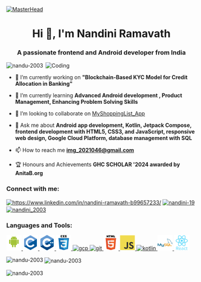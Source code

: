 [![MasterHead](https://1.bp.blogspot.com/-7A4WynwLsMw/XbBpCXG8fHI/AAAAAAAAMt4/uOa1bpLskYgrwGbllhSu2SDj_Mig8SXJQCLcBGAsYHQ/s1600/2000_600px.gif)](https://nandiniramavath.io)
<h1 align="center">Hi 👋, I'm Nandini Ramavath</h1>
<h3 align="center">A passionate frontend and Android developer from India</h3>
<img align="right" alt="Coding" width="400" src="https://media.licdn.com/dms/image/D5622AQHfpjL234EClw/feedshare-shrink_800/0/1693911768596?e=1722470400&v=beta&t=JuNAUapjOc7LKAOevJIZMLUTdA1c5x4KM_gI3fzODtU">

<p align="left"> <img src="https://komarev.com/ghpvc/?username=nandu-2003&label=Profile%20views&color=0e75b6&style=flat" alt="nandu-2003" /> </p>

- 🔭 I’m currently working on **"Blockchain-Based KYC Model for Credit Allocation in Banking"**

- 🌱 I’m currently learning **Advanced Android development , Product Management, Enhancing Problem Solving Skills**

- 👯 I’m looking to collaborate on [MyShoppingList_App](https://github.com/Nandu-2003/MyShoppingList_App)

- 💬 Ask me about **Android app development, Kotlin, Jetpack Compose, frontend development with HTML5, CSS3, and JavaScript, responsive web design, Google Cloud Platform, database management with SQL**

- 📫 How to reach me **img_2021046@gmail.com**

- 🏆 Honours and Achievements **GHC SCHOLAR '2024 awarded by AnitaB.org**

<h3 align="left">Connect with me:</h3>
<p align="left">
<a href="https://linkedin.com/in/https://www.linkedin.com/in/nandini-ramavath-b99657233/" target="blank"><img align="center" src="https://raw.githubusercontent.com/rahuldkjain/github-profile-readme-generator/master/src/images/icons/Social/linked-in-alt.svg" alt="https://www.linkedin.com/in/nandini-ramavath-b99657233/" height="30" width="40" /></a>
<a href="https://www.leetcode.com/nandini-19" target="blank"><img align="center" src="https://raw.githubusercontent.com/rahuldkjain/github-profile-readme-generator/master/src/images/icons/Social/leet-code.svg" alt="nandini-19" height="30" width="40" /></a>
<a href="https://auth.geeksforgeeks.org/user/nandini_2003" target="blank"><img align="center" src="https://raw.githubusercontent.com/rahuldkjain/github-profile-readme-generator/master/src/images/icons/Social/geeks-for-geeks.svg" alt="nandini_2003" height="30" width="40" /></a>
</p>

<h3 align="left">Languages and Tools:</h3>
<p align="left"> <a href="https://developer.android.com" target="_blank" rel="noreferrer"> <img src="https://raw.githubusercontent.com/devicons/devicon/master/icons/android/android-original-wordmark.svg" alt="android" width="40" height="40"/> </a> <a href="https://www.cprogramming.com/" target="_blank" rel="noreferrer"> <img src="https://raw.githubusercontent.com/devicons/devicon/master/icons/c/c-original.svg" alt="c" width="40" height="40"/> </a> <a href="https://www.w3schools.com/cpp/" target="_blank" rel="noreferrer"> <img src="https://raw.githubusercontent.com/devicons/devicon/master/icons/cplusplus/cplusplus-original.svg" alt="cplusplus" width="40" height="40"/> </a> <a href="https://www.w3schools.com/css/" target="_blank" rel="noreferrer"> <img src="https://raw.githubusercontent.com/devicons/devicon/master/icons/css3/css3-original-wordmark.svg" alt="css3" width="40" height="40"/> </a> <a href="https://cloud.google.com" target="_blank" rel="noreferrer"> <img src="https://www.vectorlogo.zone/logos/google_cloud/google_cloud-icon.svg" alt="gcp" width="40" height="40"/> </a> <a href="https://git-scm.com/" target="_blank" rel="noreferrer"> <img src="https://www.vectorlogo.zone/logos/git-scm/git-scm-icon.svg" alt="git" width="40" height="40"/> </a> <a href="https://www.w3.org/html/" target="_blank" rel="noreferrer"> <img src="https://raw.githubusercontent.com/devicons/devicon/master/icons/html5/html5-original-wordmark.svg" alt="html5" width="40" height="40"/> </a> <a href="https://developer.mozilla.org/en-US/docs/Web/JavaScript" target="_blank" rel="noreferrer"> <img src="https://raw.githubusercontent.com/devicons/devicon/master/icons/javascript/javascript-original.svg" alt="javascript" width="40" height="40"/> </a> <a href="https://kotlinlang.org" target="_blank" rel="noreferrer"> <img src="https://www.vectorlogo.zone/logos/kotlinlang/kotlinlang-icon.svg" alt="kotlin" width="40" height="40"/> </a> <a href="https://www.mysql.com/" target="_blank" rel="noreferrer"> <img src="https://raw.githubusercontent.com/devicons/devicon/master/icons/mysql/mysql-original-wordmark.svg" alt="mysql" width="40" height="40"/> </a> <a href="https://reactjs.org/" target="_blank" rel="noreferrer"> <img src="https://raw.githubusercontent.com/devicons/devicon/master/icons/react/react-original-wordmark.svg" alt="react" width="40" height="40"/> </a> </p>

<p><img align="left" src="https://github-readme-stats.vercel.app/api/top-langs?username=nandu-2003&show_icons=true&locale=en&layout=compact" alt="nandu-2003" /></p>

<p>&nbsp;<img align="center" src="https://github-readme-stats.vercel.app/api?username=nandu-2003&show_icons=true&locale=en" alt="nandu-2003" /></p>

<p><img align="center" src="https://github-readme-streak-stats.herokuapp.com/?user=nandu-2003&" alt="nandu-2003" /></p>
